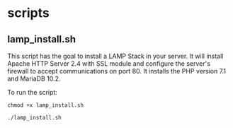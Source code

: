 # scripts
## lamp_install.sh

This script has the goal to install a LAMP Stack in your server. 
It will install Apache HTTP Server 2.4 with SSL module and configure the server's firewall to accept communications on port 80.
It installs the PHP version 7.1 and MariaDB 10.2.

To run the script: 

` chmod +x lamp_install.sh `

`./lamp_install.sh `
